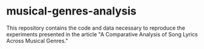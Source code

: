 # musical-genres-analysis
This repository contains the code and data necessary to reproduce the experiments presented in the article "A Comparative Analysis of Song Lyrics Across Musical Genres."
